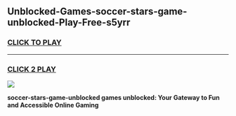 
## Unblocked-Games-soccer-stars-game-unblocked-Play-Free-s5yrr
<h3>
<a href="https://premium76.site?title=soccer-stars-game-unblocked&ref=19M">CLICK TO PLAY</a></h3>
<hr>

<h3>
<a href="https://premium76.site?title=soccer-stars-game-unblocked&ref=19M">CLICK 2 PLAY</a>
  
</h3>

<a href="https://premium76.site?title=soccer-stars-game-unblocked&ref=19M"><img src="https://clearcache.store/games.png"></a>


**soccer-stars-game-unblocked games unblocked: Your Gateway to Fun and Accessible Online Gaming**
